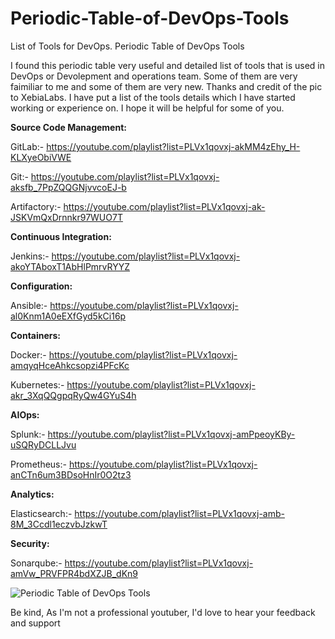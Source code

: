 # Periodic-Table-of-DevOps-Tools
List of Tools for DevOps. Periodic Table of DevOps Tools


I found this periodic table very useful and detailed list of tools that is used in DevOps or Devolepment and operations team.  Some of them are very faimiliar to me and some of them are very new. Thanks and credit of the pic to XebiaLabs. I have put a list of the tools details which I have started working or experience on. I hope it will be helpful for some of you.

**Source Code Management:**

GitLab:- https://youtube.com/playlist?list=PLVx1qovxj-akMM4zEhy_H-KLXyeObiVWE

Git:- https://youtube.com/playlist?list=PLVx1qovxj-aksfb_7PpZQQGNjvvcoEJ-b

Artifactory:- https://youtube.com/playlist?list=PLVx1qovxj-ak-JSKVmQxDrnnkr97WUO7T


**Continuous Integration:**

Jenkins:- https://youtube.com/playlist?list=PLVx1qovxj-akoYTAboxT1AbHlPmrvRYYZ

**Configuration:**

Ansible:- https://youtube.com/playlist?list=PLVx1qovxj-al0Knm1A0eEXfGyd5kCi16p

**Containers:**

Docker:- https://youtube.com/playlist?list=PLVx1qovxj-amqyqHceAhkcsopzi4PFcKc

Kubernetes:- https://youtube.com/playlist?list=PLVx1qovxj-akr_3XqQQgpqRyQw4GYuS4h


**AIOps:**

Splunk:- https://youtube.com/playlist?list=PLVx1qovxj-amPpeoyKBy-uSQRyDCLLJvu

Prometheus:- https://youtube.com/playlist?list=PLVx1qovxj-anCTn6um3BDsoHnIr0O2tz3

**Analytics:**

Elasticsearch:- https://youtube.com/playlist?list=PLVx1qovxj-amb-8M_3Ccdl1eczvbJzkwT

**Security:**

Sonarqube:- https://youtube.com/playlist?list=PLVx1qovxj-amVw_PRVFPR4bdXZJB_dKn9


![Periodic Table of DevOps Tools](https://user-images.githubusercontent.com/51883957/118441848-614ca880-b707-11eb-8603-3f6bf3eb2b88.png)

Be kind, As I'm not a professional youtuber, I'd love to hear your feedback and support
